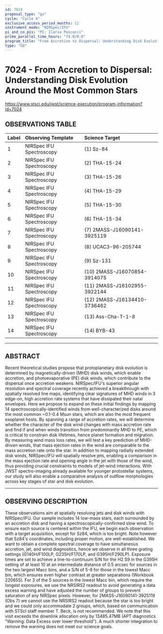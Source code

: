 ```yaml
---
id: 7024
proposal_type: "go"
cycle: "Cycle 4"
exclusive_access_period_months: 12
instrument_mode: "NIRSpec/IFU"
pi_and_co_pis: "PI: Ilaria Pascucci"
prime_parallel_time_hours: "74.0/0.0"
program_title: "From Accretion to Dispersal: Understanding Disk Evolution Around the Most Common Stars"
type: "GO"
---
```

# 7024 - From Accretion to Dispersal: Understanding Disk Evolution Around the Most Common Stars
https://www.stsci.edu/jwst/science-execution/program-information?id=7024
## OBSERVATIONS TABLE
| Label | Observing Template       | Science Target               |
| :---- | :----------------------- | :--------------------------- |
| 1     | NIRSpec IFU Spectroscopy | (1) Sz-84                    |
| 2     | NIRSpec IFU Spectroscopy | (2) THA-15-24                |
| 3     | NIRSpec IFU Spectroscopy | (3) THA-15-26                |
| 4     | NIRSpec IFU Spectroscopy | (4) THA-15-29                |
| 5     | NIRSpec IFU Spectroscopy | (5) THA-15-30                |
| 6     | NIRSpec IFU Spectroscopy | (6) THA-15-34                |
| 7     | NIRSpec IFU Spectroscopy | (7) 2MASS-J16090141-3925119 |
| 8     | NIRSpec IFU Spectroscopy | (8) UCAC3-96-205744          |
| 9     | NIRSpec IFU Spectroscopy | (9) Sz-131                   |
| 10    | NIRSpec IFU Spectroscopy | (10) 2MASS-J16070854-3914075 |
| 11    | NIRSpec IFU Spectroscopy | (11) 2MASS-J16102955-3922144 |
| 12    | NIRSpec IFU Spectroscopy | (12) 2MASS-J16134410-3736462 |
| 13    | NIRSpec IFU Spectroscopy | (13) Ass-Cha-T-1-8           |
| 14    | NIRSpec IFU Spectroscopy | (14) BYB-43                  |

---

## ABSTRACT

Recent theoretical studies propose that protoplanetary disk evolution is determined by magnetically-driven (MHD) disk winds, which enable accretion, and photoevaporative (PE) disk winds, which contribute to the dispersal once accretion weakens. NIRSpec/IFU's superior angular resolution and spectral coverage recently achieved a breakthrough with spatially resolved line maps, identifying clear signatures of MHD winds in 3 edge-on, high accretion rate systems that have dissipated their natal envelopes. Here we propose to expand on these initial findings by mapping 14 spectroscopically-identified winds from well-characterized disks around the most common ~0.1-0.4 Msun stars, which are also the most frequent exoplanet hosts. By spanning a range of accretion rates, we will determine whether the character of the disk wind changes with mass accretion rate and find if and when winds transition from predominantly MHD to PE, which is critical to constrain disk lifetimes, hence planet formation and migration. By measuring wind mass loss rates, we will test a key prediction of MHD-driven winds, that mass ejection rates in the wind are comparable to the mass accretion rate onto the star. In addition to mapping radially extended disk winds, NIRSpec/IFU will spatially resolve jets, enabling a comparison in the mass ejection rate and opening angle in the jet with those of the wind, thus providing crucial constraints to models of jet-wind interactions. With JWST spectro-imaging already available for younger protostellar systems, our study will also enable a comparative analysis of outflow morphologies across key stages of star and disk evolution.

---

## OBSERVING DESCRIPTION

These observations aim at spatially resolving jets and disk winds with NIRSpec/IFU. Our sample includes 14 low-mass stars, each surrounded by an accretion disk and having a spectroscopically-confirmed slow wind. To ensure each source is centered within the IFU, we begin each observation with a target acquisition, except for Sz84, which is too bright. Note however that Sz84's coordinates, including proper motion, are well-established. We want to obtain a complete spectral coverage to have simultaneous accretion, jet, and wind diagnostics, hence we observe in all three grating settings (G140H/F100LP, G235H/F170LP, and G395H/F290LP). Exposure times are set to achieve a line-to-continuum S/N for the H2 S9 in the G395H setting of at least 10 at an intermediate distance of 0.5 arcsec for sources in the two largest Macc bins, and a S/N of 5-8 for those in the lowest Macc bin, which ensures even higher contrast at greater separations (Workbook 220655). For 3 of the 5 sources in the lowest Macc bin, which require the longest exposures, we use the NRSIRS2 readout to avoid generating a data excess warning and have adjusted the number of groups to prevent saturation of any NIRSpec pixels. However, for 2MASS-J16090141-3925119 (Obs 7) we cannot use the NRSIRS2 readout because the star is too bright and we could only accommodate 2 groups, which, based on communication with STScI staff member T. Beck, is not recommended. We note that this visit exceeds the downlink allocation only by 13485.47MB (APT diagnostics "Warning: Data Excess over lower threshold"). A much shorter integration to remove the warning does not meet our science goals.
